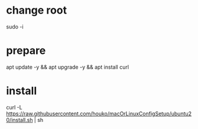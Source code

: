 # change root
sudo -i

# prepare
apt update -y && apt upgrade -y && apt install curl

# install 
curl -L https://raw.githubusercontent.com/houko/macOrLinuxConfigSetup/ubuntu20/install.sh | sh

